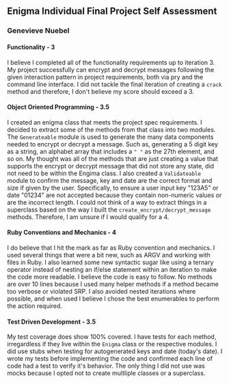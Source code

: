 ## Enigma Individual Final Project Self Assessment

### Genevieve Nuebel


#### Functionality - 3
  I believe I completed all of the functionality requirements up to iteration 3. My project successfully can encrypt and decrypt messages following the given interaction pattern in project requirements, both via pry and the command line interface. I did not tackle the final iteration of creating a `crack` method and therefore, I don't believe my score should exceed a 3.

#### Object Oriented Programming - 3.5
  I created an enigma class that meets the project spec requirements. I decided to extract some of the methods from that class into two modules. The `Generateable` module is used to generate the many data components needed to encrypt or decrypt a message. Such as, generating a 5 digit key as a string, an alphabet array that includes a `" "` as the 27th element, and so on. My thought was all of the methods that are just creating a value that supports the encrypt or decrypt message that did not store any state, did not need to be within the Engima class. I also created a `Validateable` module to confirm the message, key and date are the correct format and size if given by the user. Specifically, to ensure a user input key "123A5" or date "01234" are not accepted because they contain non-numeric values or are the incorrect length. I could not think of a way to extract things in a superclass based on the way I built the `create_encrypt/decrypt_message` methods. Therefore, I am unsure if I would qualify for a 4.

#### Ruby Conventions and Mechanics - 4
  I do believe that I hit the mark as far as Ruby convention and mechanics. I used several things that were a bit new, such as ARGV and working with files in Ruby. I also learned some new syntactic sugar like using a ternary operator instead of nesting an if/else statement within an iteration to make the code more readable. I believe the code is easy to follow. No methods are over 10 lines because I used many helper methods if a method became too verbose or violated SRP. I also avoided nested iterations where possible, and when used I believe I chose the best enumerables to perform the action required.

#### Test Driven Development - 3.5
  My test coverage does show 100% covered. I have tests for each method, irregardless if they live within the `Enigma` class or the respective modules. I did use stubs when testing for autogenerated keys and date (today's date). I wrote my tests before implementing the code and confirmed each line of code had a test to verify it's behavior. The only thing I did not use was mocks because I opted not to create multliple classes or a superclass.
